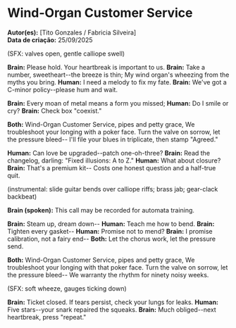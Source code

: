 # Wind-Organ Customer Service

**Autor(es):** [Tito Gonzales / Fabricia Silveira]  
**Data de criação:** 25/09/2025

(SFX: valves open, gentle calliope swell)

**Brain:** Please hold. Your heartbreak is important to us.
**Brain:** Take a number, sweetheart--the breeze is thin;
My wind organ's wheezing from the myths you bring.
**Human:** I need a melody to fix my fate.
**Brain:** We've got a C-minor policy--please hum and wait.

**Brain:** Every moan of metal means a form you missed;
**Human:** Do I smile or cry?
**Brain:** Check box "coexist."

**Both:** Wind-Organ Customer Service, pipes and petty grace,
We troubleshoot your longing with a poker face.
Turn the valve on sorrow, let the pressure bleed--
I'll file your blues in triplicate, then stamp "Agreed."

**Human:** Can love be upgraded--patch one-oh-three?
**Brain:** Read the changelog, darling: "Fixed illusions: A to Z."
**Human:** What about closure?
**Brain:** That's a premium kit--
Costs one honest question and a half-true quit.

(instrumental: slide guitar bends over calliope riffs; brass jab; gear-clack backbeat)

**Brain (spoken):** This call may be recorded for automata training.

**Brain:** Steam up, dream down--
**Human:** Teach me how to bend.
**Brain:** Tighten every gasket--
**Human:** Promise not to mend?
**Brain:** I promise calibration, not a fairy end--
**Both:** Let the chorus work, let the pressure send.

**Both:** Wind-Organ Customer Service, pipes and petty grace,
We troubleshoot your longing with that poker face.
Turn the valve on sorrow, let the pressure bleed--
We warranty the rhythm for ninety noisy weeks.

(SFX: soft wheeze, gauges ticking down)

**Brain:** Ticket closed. If tears persist, check your lungs for leaks.
**Human:** Five stars--your snark repaired the squeaks.
**Brain:** Much obliged--next heartbreak, press "repeat."
